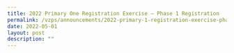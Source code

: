 ```yaml
---
title: 2022 Primary One Registration Exercise – Phase 1 Registration
permalink: /vzps/announcements/2022-primary-1-registration-exercise-phase-1-registration/
date: 2022-05-01
layout: post
description: ""
---
```

